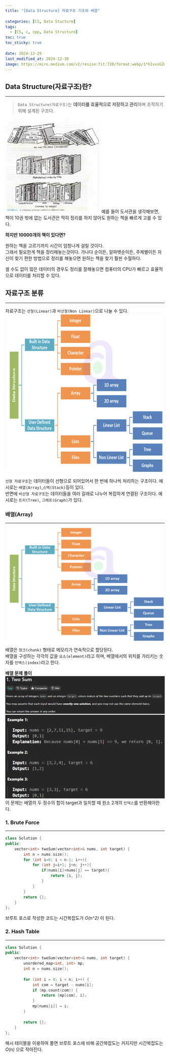 ```yaml
---
title: "[Data Structure] 자료구조 기초와 배열"

categories: [CS, Data Stucture]
tags:
  - [CS, c, cpp, Data Structure]
toc: true
toc_sticky: true

date: 2024-12-29
last_modified_at: 2024-12-30
image: https://miro.medium.com/v2/resize:fit:720/format:webp/1*hIvxsGZdM3p6mktboskoYg.png
---
```

## Data Structure(자료구조)란?
---
>`Data Structure(자료구조)`는 **데이터를 효율적으로 저장하고 관리**하며 조작하기 위해 설계된 구조다.
>

<img src="../assets/img/DS lib.png" width="300" height="300"/>  
예를 들어 도서관을 생각해보면, 책이 10권 밖에 없는 도서관은 딱히 정리를 하지 않아도 원하는 책을 빠르게 고를 수 있다.  

**하지만 10000개의 책이 있다면?**

원하는 책을 고르기까지 시간이 엄청나게 걸릴 것이다.  
그래서 필요한게 책을 정리해놓는것이다. 가나다 순이든, 알파벳순이든, 주제별이든 자신이 찾기 편한 방법으로 정리를 해놓으면 원하는 책을 찾기 훨씬 수월하다.

셀 수도 없이 많은 데이터의 경우도 정리를 잘해놓으면 컴퓨터의 CPU가 빠르고 효율적으로 데이터를 처리할 수 있다.

## 자료구조 분류
---
자료구조는 `선형(Linear)`과 `비선형(Non Linear)`으로 나눌 수 있다.
<img src="../assets/img/type.png" width="500" height="500"/>

`선형 자료구조`는 데이터들이 선형으로 되어있어서 한 번에 하나씩 처리하는 구조이다. 예시로는 `배열(Array)`,`스택(Stack)`등이 있다.  
반면에 `비선형 자료구조`는 데이터들을 여러 갈래로 나누어 복잡하게 연결된 구조이다. 예시로는 `트리(Tree)`, `그래프(Graph)`가 있다.

### 배열(Array)
---
<img src="../assets/img/type.png">

배열은 `청크(chunk)` 형태로 메모리가 연속적으로 할당된다.  
배열을 구성하는 각각의 값을 `요소(element)`라고 하며, 배열에서의 위치를 가리키는 숫자를 `인덱스(index)`라고 한다.

**배열 문제 풀이**  
<img src="../assets/img/TwoSum.png"> 
<img src="../assets/img/TwoSumex.png">  
이 문제는 배열의 두 정수의 합이 target과 일치할 때 원소 2개의 `인덱스`를 반환해야한다.

### 1. Brute Force
---
```c++
class Solution {
public:
    vector<int> twoSum(vector<int>& nums, int target) {
        int n = nums.size();
        for (int i=0; i < n-1; i++){
            for (int j=i+1; j<n; j++){
                if(nums[i]+nums[j] == target){
                    return {i, j};
                } 
            }
        }
        return {};
    } 
};
```
브루트 포스로 작성한 코드는 시간복잡도가 *O(n^2)* 이 된다.
### 2. Hash Table
---
```c++
class Solution {
public:
    vector<int> twoSum(vector<int>& nums, int target) {
        unordered_map<int, int> mp;
        int n = nums.size();

        for (int i = 0; i < n; i++) {
            int com = target - nums[i];
            if (mp.count(com)) {
                return {mp[com], i};
            }
            mp[nums[i]] = i;
        }

        return {};
    }
};
```
해시 테이블을 이용하여 풀면 브루트 포스에 비해 공간복잡도는 커지지만 시간복잡도는 *O(n)* 으로 작아진다.
